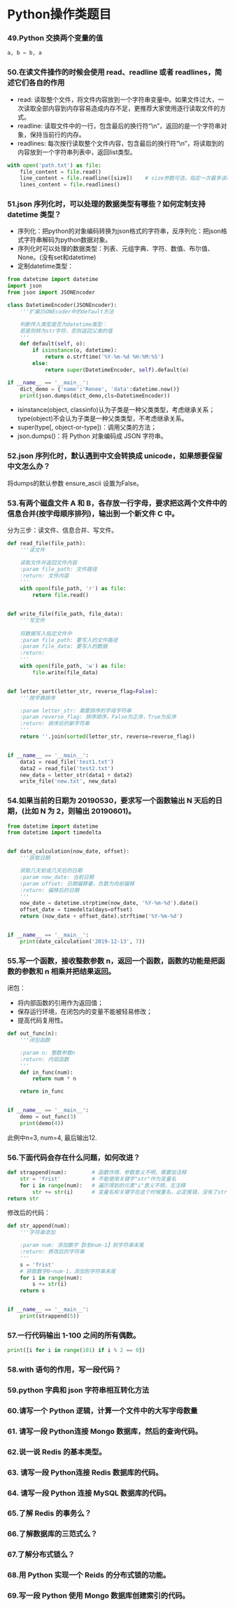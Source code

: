 # Python操作类题目

### 49.Python 交换两个变量的值
```python
a, b = b, a
```
### 50.在读文件操作的时候会使用 read、readline 或者 readlines，简述它们各自的作用
* read: 读取整个文件，将文件内容放到一个字符串变量中。如果文件过大，一次读取全部内容到内存容易造成内存不足，更推荐大家使用逐行读取文件的方式。
* readline: 读取文件中的一行，包含最后的换行符“\n”，返回的是一个字符串对象，保持当前行的内存。
* readlines: 每次按行读取整个文件内容，包含最后的换行符“\n”，将读取到的内容放到一个字符串列表中，返回list类型。

```python
with open('path.txt') as file:
	file_content = file.read()
	line_content = file.readline([size]) 	# size参数可选，指定一次最多读取的字符数
	lines_content = file.readlines()
```

### 51.json 序列化时，可以处理的数据类型有哪些？如何定制支持 datetime 类型？
* 序列化：把python的对象编码转换为json格式的字符串，反序列化：把json格式字符串解码为python数据对象。
* 序列化时可以处理的数据类型：列表、元组字典、字符、数值、布尔值、None。(没有set和datetime)
* 定制datetime类型：
```python
from datetime import datetime
import json
from json import JSONEncoder

class DatetimeEncoder(JSONEncoder):
	'''扩展JSONEcoder中的default方法

	判断传入类型是否为datetime类型：
	若是则转为str字符，否则返回父类的值
	'''
	def default(self, o):
		if isinstance(o, datetime):
			return o.strftime('%Y-%m-%d %H:%M:%S')
		else:
			return super(DatetimeEncoder, self).default(o)

if __name__ == '__main__':
	dict_demo = {'name':'Renee', 'data':datetime.now()}
	print(json.dumps(dict_demo,cls=DatetimeEncoder))
```
* isinstance(object, classinfo)认为子类是一种父类类型，考虑继承关系；type(object)不会认为子类是一种父类类型，不考虑继承关系。
* super(type[, object-or-type])：调用父类的方法；
* json.dumps()：将 Python 对象编码成 JSON 字符串。


### 52.json 序列化时，默认遇到中文会转换成 unicode，如果想要保留中文怎么办？
将dumps的默认参数 ensure_ascii 设置为False。

### 53.有两个磁盘文件 A 和 B，各存放一行字母，要求把这两个文件中的信息合并(按字母顺序排列)，输出到一个新文件 C 中。
分为三步：读文件、信息合并、写文件。
```python
def read_file(file_path):
	'''读文件

	读取文件并返回文件内容
	:param file_path: 文件路径
	:return: 文件内容
	'''
	with open(file_path, 'r') as file:
		return file.read()


def write_file(file_path, file_data):
	'''写文件
	
	将数据写入指定文件中
	:param file_path: 要写入的文件路径
	:param file_data: 要写入的数据
	:return: 
	'''
	with open(file_path, 'w') as file:
		file.write(file_data)


def letter_sort(letter_str, reverse_flag=False):
	'''按字典排序

	:param letter_str: 需要排序的字母字符串
	:param reverse_flag: 排序顺序，False为正序，True为反序
	:return: 排序后的新字符串
	'''
	return ''.join(sorted(letter_str, reverse=reverse_flag))


if __name__ == '__main__':
	data1 = read_file('test1.txt')
	data2 = read_file('test2.txt')
	new_data = letter_str(data1 + data2)
	write_file('new.txt', new_data)
```

### 54.如果当前的日期为 20190530，要求写一个函数输出 N 天后的日期，(比如 N 为 2，则输出 20190601)。
```python
from datetime import datetime
from datetime import timedelta


def date_calculation(now_date, offset):
    '''获取日期

    获取几天前或几天后的日期
    :param now_date: 当前日期
    :param offset: 日期偏移量，负数为向前偏移
    :return: 偏移后的日期
    '''
    now_date = datetime.strptime(now_date, '%Y-%m-%d').date()
    offset_date = timedelta(days=offset)
    return (now_date + offset_date).strftime('%Y-%m-%d')


if __name__ == '__main__':
    print(date_calculation('2019-12-13', 7))
```

### 55.写一个函数，接收整数参数 n，返回一个函数，函数的功能是把函数的参数和 n 相乘并把结果返回。
闭包：
* 将内部函数的引用作为返回值；
* 保存运行环境，在闭包内的变量不能被轻易修改；
* 提高代码复用性。
```python
def out_func(n):
    '''闭包函数

    :param n: 整数参数n
    :return: 内层函数
    '''
    def in_func(num):
        return num * n

    return in_func


if __name__ == '__main__':
    demo = out_func(3)
    print(demo(4))
```
此例中n=3, num=4, 最后输出12.


### 56.下面代码会存在什么问题，如何改进？
```python
def strappend(num):        # 函数作用、参数意义不明，需要加注释
	str = 'frist'          # 不能使用关键字"str"作为变量名
	for i in range(num):   # 遍历得到的元素"i"意义不明，无注释
		str += str(i)      # 变量名和关键字在这个时候重名，必定报错，没有了str()方法
return str
```

修改后的代码：
```python
def str_append(num):
    '''字符串添加

    :param num: 添加数字【0到num-1】到字符串末尾
    :return: 修改后的字符串
    '''
    s = 'frist'
    # 获取数字0~num-1，添加到字符串末尾
    for i in range(num):
        s += str(i)
    return s


if __name__ == '__main__':
    print(strappend(5))
```

### 57.一行代码输出 1-100 之间的所有偶数。
```python
print([i for i in range(101) if i % 2 == 0])
```

### 58.with 语句的作用，写一段代码？
### 59.python 字典和 json 字符串相互转化方法
### 60.请写一个 Python 逻辑，计算一个文件中的大写字母数量
### 61. 请写一段 Python连接 Mongo 数据库，然后的查询代码。
### 62.说一说 Redis 的基本类型。
### 63. 请写一段 Python连接 Redis 数据库的代码。
### 64. 请写一段 Python 连接 MySQL 数据库的代码。
### 65.了解 Redis 的事务么？
### 66.了解数据库的三范式么？
### 67.了解分布式锁么？
### 68.用 Python 实现一个 Reids 的分布式锁的功能。
### 69.写一段 Python 使用 Mongo 数据库创建索引的代码。
